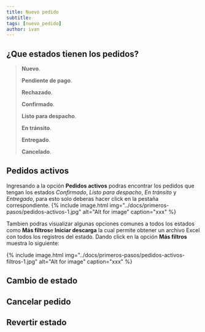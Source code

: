 ```yaml
---
title: Nuevo pedido
subtitle: 
tags: [nuevo_pedido]
author: ivan
---
```

## ¿Que estados tienen los pedidos?

> **Nuevo**. 
> 
> **Pendiente de pago**.
> 
> **Rechazado**.
> 
> **Confirmado**.
> 
> **Listo para despacho**.
> 
> **En tránsito**.
> 
> **Entregado**.
> 
> **Cancelado**.

## Pedidos activos
Ingresando a la opción **Pedidos activos** podras encontrar los pedidos que tengan los estados *Confirmado*, *Listo para despacho*, *En tránsito* y *Entregado*, para esto solo deberas hacer click en la pestaña correspondiente.
{% include image.html img="../docs/primeros-pasos/pedidos-activos-1.jpg" alt="Alt for image" caption="xxx" %}

Tambien podras visualizar algunas opciones comunes a todos los estados como **Más filtros**e **Iniciar descarga** la cual permite obtener un archivo Excel con todos los registros del estado. Dando click en la opción **Más filtros** muestra lo siguiente:

{% include image.html img="../docs/primeros-pasos/pedidos-activos-filtros-1.jpg" alt="Alt for image" caption="xxx" %}

## Cambio de estado

## Cancelar pedido

## Revertir estado
